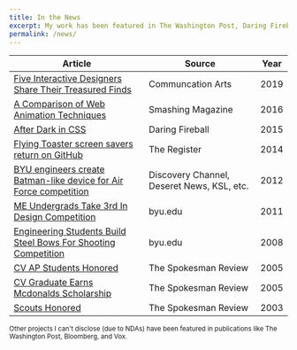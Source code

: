 ```yaml
---
title: In the News
excerpt: My work has been featured in The Washington Post, Daring Fireball, the Discovery Channel, and several other news sources.
permalink: /news/
---
```


| Article | Source | Year |
| --- | --- | --- |
| [Five Interactive Designers Share Their Treasured Finds][10] | Communcation Arts | 2019 |
| [A Comparison of Web Animation Techniques][9] | Smashing Magazine | 2016 |
| [After Dark in CSS][8]| Daring Fireball | 2015 |
| [Flying Toaster screen savers return on GitHub][7] | The Register | 2014 |
| [BYU engineers create Batman-like device for Air Force competition][6] | Discovery Channel, Deseret News, KSL, etc. | 2012 |
| [ME Undergrads Take 3rd In Design Competition][5] | byu.edu | 2011 |
| [Engineering Students Build Steel Bows For Shooting Competition][4] | byu.edu | 2008 |
| [CV AP Students Honored][3] | The Spokesman Review | 2005 |
| [CV Graduate Earns Mcdonalds Scholarship][2] | The Spokesman Review | 2005 |
| [Scouts Honored][1] | The Spokesman Review | 2003 |

<small>Other projects I can't disclose (due to NDAs) have been featured in publications like The Washington Post, Bloomberg, and Vox.</small>

[1]: http://bryanbraun.com/assets/documents/eagle.pdf
[2]: http://www.spokesman.com/stories/2005/aug/13/cv-graduate-earns-mcdonalds-scholarship/
[3]: http://www.spokesman.com/stories/2005/nov/26/city-school-students-learning-bridge/#CVAPStudents
[4]: http://me.byu.edu/news/modern-nephites-engineering-students-build-steel-bows-shooting-competition
[5]: http://me.byu.edu/news/me-undergrads-take-3rd-design-competition
[6]: http://www.bryanbraun.com/2012/04/30/in-the-press
[7]: http://www.theregister.co.uk/2014/03/17/flying_toaster_screen_savers_return_on_github/
[8]: http://daringfireball.net/linked/2015/06/07/after-dark
[9]: https://www.smashingmagazine.com/smashing-newsletter-issue-165/#a3
[10]: https://www.commarts.com/favorites/five-interactive-designers-share-their-treasured-finds-3
